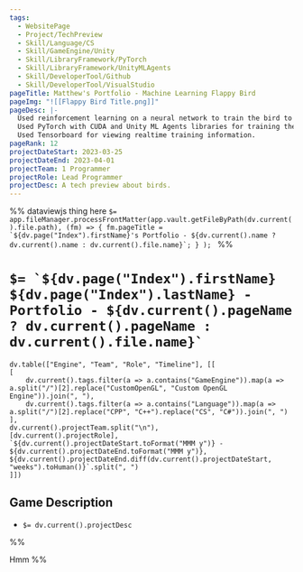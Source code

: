 ```yaml
---
tags:
  - WebsitePage
  - Project/TechPreview
  - Skill/Language/CS
  - Skill/GameEngine/Unity
  - Skill/LibraryFramework/PyTorch
  - Skill/LibraryFramework/UnityMLAgents
  - Skill/DeveloperTool/Github
  - Skill/DeveloperTool/VisualStudio
pageTitle: Matthew's Portfolio - Machine Learning Flappy Bird
pageImg: "![[Flappy Bird Title.png]]"
pageDesc: |-
  Used reinforcement learning on a neural network to train the bird to pass pipes.
  Used PyTorch with CUDA and Unity ML Agents libraries for training the network.
  Used Tensorboard for viewing realtime training information.
pageRank: 12
projectDateStart: 2023-03-25
projectDateEnd: 2023-04-01
projectTeam: 1 Programmer
projectRole: Lead Programmer
projectDesc: A tech preview about birds.
---
```

%%
dataviewjs thing here
``$= app.fileManager.processFrontMatter(app.vault.getFileByPath(dv.current().file.path), (fm) => { fm.pageTitle = `${dv.page("Index").firstName}'s Portfolio - ${dv.current().name ? dv.current().name : dv.current().file.name}`; } ); ``
%%
# ``$= `${dv.page("Index").firstName} ${dv.page("Index").lastName} - Portfolio - ${dv.current().pageName ? dv.current().pageName : dv.current().file.name}` ``
```dataviewjs
dv.table(["Engine", "Team", "Role", "Timeline"], [[
[
	dv.current().tags.filter(a => a.contains("GameEngine")).map(a => a.split("/")[2].replace("CustomOpenGL", "Custom OpenGL Engine")).join(", "),
	dv.current().tags.filter(a => a.contains("Language")).map(a => a.split("/")[2].replace("CPP", "C++").replace("CS", "C#")).join(", ")
],
dv.current().projectTeam.split("\n"),
[dv.current().projectRole],
`${dv.current().projectDateStart.toFormat("MMM y")} - ${dv.current().projectDateEnd.toFormat("MMM y")}, ${dv.current().projectDateEnd.diff(dv.current().projectDateStart, "weeks").toHuman()}`.split(", ")
]])
```
## Game Description
* `$= dv.current().projectDesc`


%%

Hmm
%%